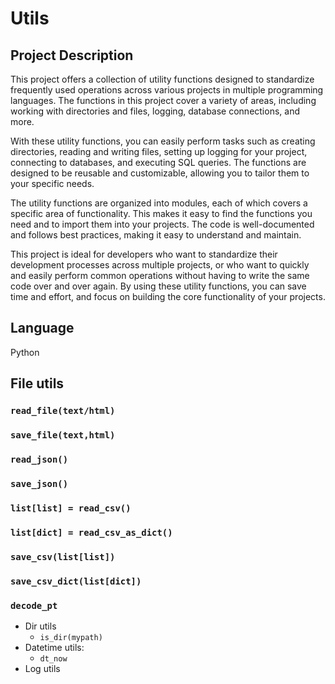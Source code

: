 # Utils

## Project Description
This project offers a collection of utility functions designed to standardize frequently used operations across various projects in multiple programming languages. The functions in this project cover a variety of areas, including working with directories and files, logging, database connections, and more.

With these utility functions, you can easily perform tasks such as creating directories, reading and writing files, setting up logging for your project, connecting to databases, and executing SQL queries. The functions are designed to be reusable and customizable, allowing you to tailor them to your specific needs.

The utility functions are organized into modules, each of which covers a specific area of functionality. This makes it easy to find the functions you need and to import them into your projects. The code is well-documented and follows best practices, making it easy to understand and maintain.

This project is ideal for developers who want to standardize their development processes across multiple projects, or who want to quickly and easily perform common operations without having to write the same code over and over again. By using these utility functions, you can save time and effort, and focus on building the core functionality of your projects.

## Language
Python

## File utils 

### `read_file(text/html)`


### `save_file(text,html)`
### `read_json()`
### `save_json()`
### `list[list] = read_csv()`
### `list[dict] = read_csv_as_dict()`
### `save_csv(list[list])`
### `save_csv_dict(list[dict])`
### `decode_pt`
- Dir utils
    - `is_dir(mypath)`
- Datetime utils: 
    - `dt_now`
- Log utils